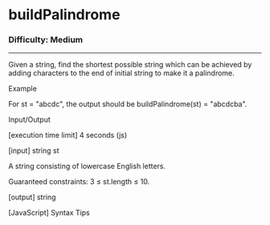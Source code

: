 # buildPalindrome

### Difficulty: Medium ###

---
Given a string, find the shortest possible string which can be achieved by adding characters to the end of initial string to make it a palindrome.

Example

For st = "abcdc", the output should be
buildPalindrome(st) = "abcdcba".

Input/Output

[execution time limit] 4 seconds (js)

[input] string st

A string consisting of lowercase English letters.

Guaranteed constraints:
3 ≤ st.length ≤ 10.

[output] string

[JavaScript] Syntax Tips